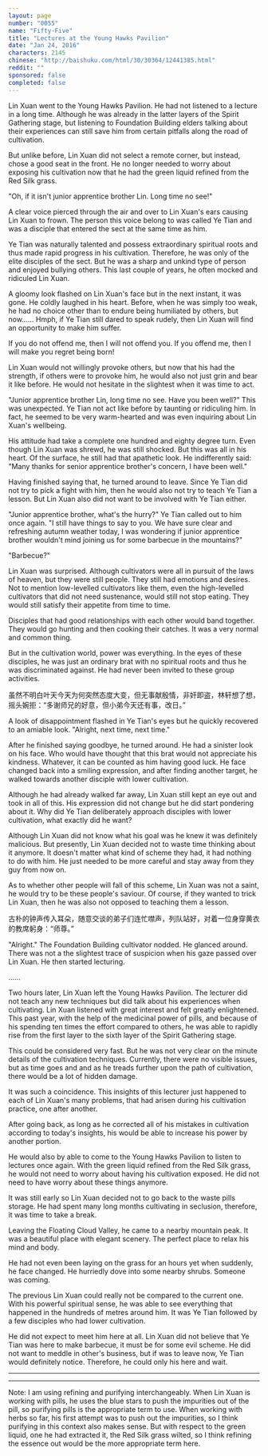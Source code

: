 ```yaml
---
layout: page
number: "0055"
name: "Fifty-Five"
title: "Lectures at the Young Hawks Pavilion"
date: "Jan 24, 2016"
characters: 2145
chinese: "http://baishuku.com/html/30/30364/12441385.html"
reddit: ""
sponsored: false
completed: false
---
```


Lin Xuan went to the Young Hawks Pavilion. He had not listened to a lecture in a long time. Although he was already in the latter layers of the Spirit Gathering stage, but listening to Foundation Building elders talking about their experiences can still save him from certain pitfalls along the road of cultivation.

But unlike before, Lin Xuan did not select a remote corner, but instead, chose a good seat in the front. He no longer needed to worry about exposing his cultivation now that he had the green liquid refined from the Red Silk grass.

"Oh, if it isn't junior apprentice brother Lin. Long time no see!"

A clear voice pierced through the air and over to Lin Xuan's ears causing Lin Xuan to frown. The person this voice belong to was called Ye Tian and was a disciple that entered the sect at the same time as him.

Ye Tian was naturally talented and possess extraordinary spiritual roots and thus made rapid progress in his cultivation. Therefore, he was only of the elite disciples of the sect. But he was a sharp and unkind type of person and enjoyed bullying others. This last couple of years, he often mocked and ridiculed Lin Xuan.

A gloomy look flashed on Lin Xuan's face but in the next instant, it was gone. He coldly laughed in his heart. Before, when he was simply too weak, he had no choice other than to endure being humiliated by others, but now...... Hmph, if Ye Tian still dared to speak rudely, then Lin Xuan will find an opportunity to make him suffer.

If you do not offend me, then I will not offend you. If you offend me, then I will make you regret being born!

Lin Xuan would not willingly provoke others, but now that his had the strength, if others were to provoke him, he would also not just grin and bear it like before. He would not hesitate in the slightest when it was time to act.

"Junior apprentice brother Lin, long time no see. Have you been well?" This was unexpected. Ye Tian not act like before by taunting or ridiculing him. In fact, he seemed to be very warm-hearted and was even inquiring about Lin Xuan's wellbeing.

His attitude had take a complete one hundred and eighty degree turn. Even though Lin Xuan was shrewd, he was still shocked. But this was all in his heart. Of the surface, he still had that apathetic look. He indifferently said: "Many thanks for senior apprentice brother's concern, I have been well."


Having finished saying that, he turned around to leave. Since Ye Tian did not try to pick a fight with him, then he would also not try to teach Ye Tian a lesson. But Lin Xuan also did not want to be involved with Ye Tian either.

"Junior apprentice brother, what's the hurry?" Ye Tian called out to him once again. "I still have things to say to you. We have sure clear and refreshing autumn weather today, I was wondering if junior apprentice brother wouldn't mind joining us for some barbecue in the mountains?"

"Barbecue?"

Lin Xuan was surprised. Although cultivators were all in pursuit of the laws of heaven, but they were still people. They still had emotions and desires. Not to mention low-levelled cultivators like them, even the high-levelled cultivators that did not need sustenance, would still not stop eating. They would still satisfy their appetite from time to time.

Disciples that had good relationships with each other would band together. They would go hunting and then cooking their catches. It was a very normal and common thing.

But in the cultivation world, power was everything. In the eyes of these disciples, he was just an ordinary brat with no spiritual roots and thus he was discriminated against. He had never been invited to these group activities.

虽然不明白叶天今天为何突然态度大变，但无事献殷情，非奸即盗，林轩想了想，摇头婉拒：“多谢师兄的好意，但小弟今天还有事，改日。”

A look of disappointment flashed in Ye Tian's eyes but he quickly recovered to an amiable look. "Alright, next time, next time."

After he finished saying goodbye, he turned around. He had a sinister look on his face. Who would have thought that this brat would not appreciate his kindness. Whatever, it can be counted as him having good luck. He face changed back into a smiling expression, and after finding another target, he walked towards another disciple with lower cultivation.

Although he had already walked far away, Lin Xuan still kept an eye out and took in all of this. His expression did not change but he did start pondering about it. Why did Ye Tian deliberately approach disciples with lower cultivation, what exactly did he want?

Although Lin Xuan did not know what his goal was he knew it was definitely malicious. But presently, Lin Xuan decided not to waste time thinking about it anymore. It doesn't matter what kind of scheme they had, it had nothing to do with him. He just needed to be more careful and stay away from they guy from now on.

As to whether other people will fall of this scheme, Lin Xuan was not a saint, he would try to be these people's saviour. Of course, if they wanted to trick Lin Xuan, then he was also not opposed to teaching them a lesson.

古朴的钟声传入耳朵，随意交谈的弟子们连忙噤声，列队站好，对着一位身穿黄衣的教席躬身：“师尊。”

"Alright." The Foundation Building cultivator nodded. He glanced around. There was not a the slightest trace of suspicion when his gaze passed over Lin Xuan. He then started lecturing.

......

Two hours later, Lin Xuan left the Young Hawks Pavilion. The lecturer did not teach any new techniques but did talk about his experiences when cultivating. Lin Xuan listened with great interest and felt greatly enlightened. This past year, with the help of the medicinal power of pills, and because of his spending ten times the effort compared to others, he was able to rapidly rise from the first layer to the sixth layer of the Spirit Gathering stage.

This could be considered very fast. But he was not very clear on the minute details of the cultivation techniques. Currently, there were no visible issues, but as time goes and and as he treads further upon the path of cultivation, there would be a lot of hidden damage.

It was such a coincidence. This insights of this lecturer just happened to each of Lin Xuan's many problems, that had arisen during his cultivation practice, one after another.

After going back, as long as he corrected all of his mistakes in cultivation according to today's insights, his would be able to increase his power by another portion.

He would also by able to come to the Young Hawks Pavilion to listen to lectures once again. With the green liquid refined from the Red Silk grass, he would not need to worry about having his cultivation exposed. He did not need to have worry about these things anymore.

It was still early so Lin Xuan decided not to go back to the waste pills storage. He had spent many long months cultivating in seclusion, therefore, it was time to take a break.

Leaving the Floating Cloud Valley, he came to a nearby mountain peak. It was a beautiful place with elegant scenery. The perfect place to relax his mind and body.

He had not even been laying on the grass for an hours yet when suddenly, he face changed. He hurriedly dove into some nearby shrubs. Someone was coming.

The previous Lin Xuan could really not be compared to the current one. With his powerful spiritual sense, he was able to see everything that happened in the hundreds of metres around him. It was Ye Tian followed by a few disciples who had lower cultivation.

He did not expect to meet him here at all. Lin Xuan did not believe that Ye Tian was here to make barbecue, it must be for some evil scheme. He did not want to meddle in other's business, but if was to leave now, Ye Tian would definitely notice. Therefore, he could only his here and wait.

- - -
- - -

Note: I am using refining and purifying interchangeably. When Lin Xuan is working with pills, he uses the blue stars to push the impurities out of the pill, so purifying pills is the appropriate term to use. When working with herbs so far, his first attempt was to push out the impurities, so I think purifying in this context also makes sense. But with respect to the green liquid, one he had extracted it, the Red Silk grass wilted, so I think refining the essence out would be the more appropriate term here.
